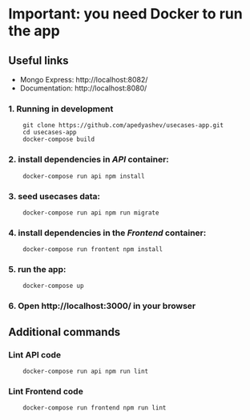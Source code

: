 # Important: you need Docker to run the app

## Useful links
* Mongo Express: http://localhost:8082/
* Documentation: http://localhost:8080/

### 1. Running in development
```
    git clone https://github.com/apedyashev/usecases-app.git
    cd usecases-app
	docker-compose build
```

### 2. install dependencies in *API* container:
```
	docker-compose run api npm install
```

### 3. seed usecases data:
```
	docker-compose run api npm run migrate
```

### 4. install dependencies in the *Frontend* container:
```
	docker-compose run frontent npm install
```

### 5. run the app:
```
	docker-compose up
```

### 6. Open http://localhost:3000/ in your browser


## Additional commands
### Lint API code
```
	docker-compose run api npm run lint
```

### Lint Frontend code
```
	docker-compose run frontend npm run lint
```

